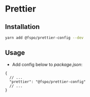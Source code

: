 # Prettier

## Installation

```bash
yarn add @fspo/prettier-config --dev
```

## Usage

- Add config below to _package.json_:

```jsonc
{
  // ...
  "prettier": "@fspo/prettier-config"
  // ...
}
```
